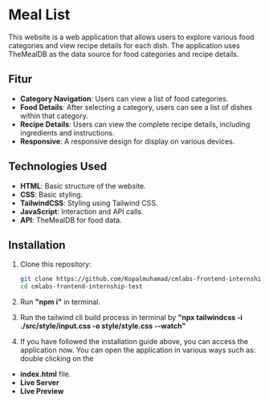 # Meal List

This website is a web application that allows users to explore various food categories and view recipe details for each dish. The application uses TheMealDB as the data source for food categories and recipe details.

## Fitur

- **Category Navigation**: Users can view a list of food categories.
- **Food Details**: After selecting a category, users can see a list of dishes within that category.
- **Recipe Details**: Users can view the complete recipe details, including ingredients and instructions.
- **Responsive**: A responsive design for display on various devices.

## Technologies Used

- **HTML**: Basic structure of the website.
- **CSS**: Basic styling.
- **TailwindCSS**: Styling using Tailwind CSS.
- **JavaScript**: Interaction and API calls.
- **API**: TheMealDB for food data.

## Installation

1. Clone this repository:
   ```bash
   git clone https://github.com/Kopalmuhamad/cmlabs-frontend-internship-test.git
   cd cmlabs-frontend-internship-test

2. Run **"npm i"** in terminal.

3. Run the tailwind cli build process in terminal by **"npx tailwindcss -i ./src/style/input.css -o style/style.css --watch"**

4. If you have followed the installation guide above, you can access the application now. You can open the application in various ways such as: double clicking on the 
- **index.html** file.
- **Live Server**
- **Live Preview**